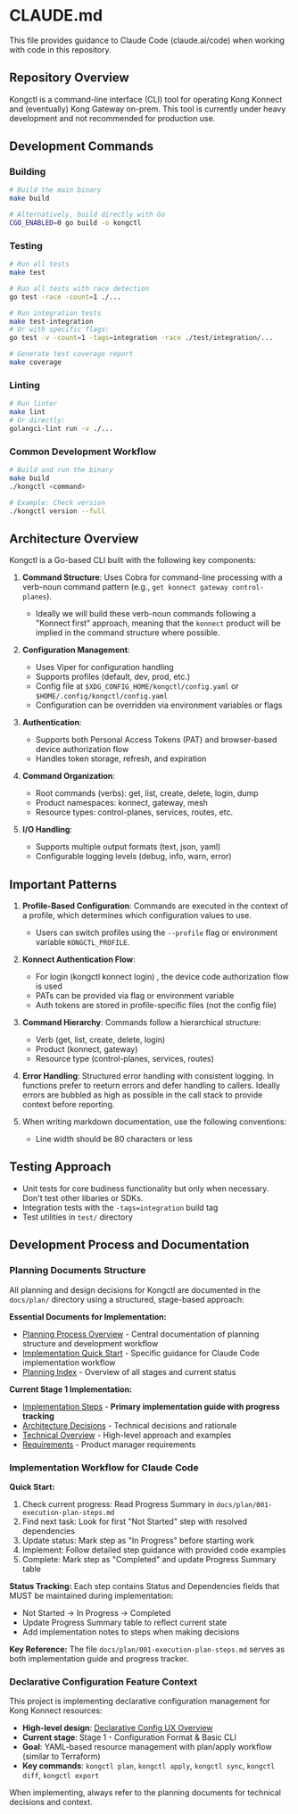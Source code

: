 # CLAUDE.md

This file provides guidance to Claude Code (claude.ai/code) when working with code in this repository.

## Repository Overview

Kongctl is a command-line interface (CLI) tool for operating Kong Konnect and (eventually) Kong Gateway on-prem. 
This tool is currently under heavy development and not recommended for production use.

## Development Commands

### Building

```sh
# Build the main binary
make build

# Alternatively, build directly with Go
CGO_ENABLED=0 go build -o kongctl
```

### Testing

```sh
# Run all tests
make test

# Run all tests with race detection
go test -race -count=1 ./...

# Run integration tests
make test-integration
# Or with specific flags:
go test -v -count=1 -tags=integration -race ./test/integration/...

# Generate test coverage report
make coverage
```

### Linting

```sh
# Run linter
make lint
# Or directly:
golangci-lint run -v ./...
```

### Common Development Workflow

```sh
# Build and run the binary
make build
./kongctl <command>

# Example: Check version
./kongctl version --full
```

## Architecture Overview

Kongctl is a Go-based CLI built with the following key components:

1. **Command Structure**: Uses Cobra for command-line processing with a verb-noun command pattern (e.g., `get konnect gateway control-planes`).
    - Ideally we will build these verb-noun commands following a "Konnect first" approach, meaning that the `konnect` product will be implied in the command structure where possible.

2. **Configuration Management**:
   - Uses Viper for configuration handling
   - Supports profiles (default, dev, prod, etc.)
   - Config file at `$XDG_CONFIG_HOME/kongctl/config.yaml` or `$HOME/.config/kongctl/config.yaml`
   - Configuration can be overridden via environment variables or flags

3. **Authentication**:
   - Supports both Personal Access Tokens (PAT) and browser-based device authorization flow
   - Handles token storage, refresh, and expiration

4. **Command Organization**:
   - Root commands (verbs): get, list, create, delete, login, dump
   - Product namespaces: konnect, gateway, mesh
   - Resource types: control-planes, services, routes, etc.

5. **I/O Handling**:
   - Supports multiple output formats (text, json, yaml)
   - Configurable logging levels (debug, info, warn, error)

## Important Patterns

1. **Profile-Based Configuration**: Commands are executed in the context of a profile, which determines which configuration values to use.
   - Users can switch profiles using the `--profile` flag or environment variable `KONGCTL_PROFILE`.

2. **Konnect Authentication Flow**:
   - For login (kongctl konnect login) , the device code authorization flow is used
   - PATs can be provided via flag or environment variable
   - Auth tokens are stored in profile-specific files (not the config file)

3. **Command Hierarchy**: Commands follow a hierarchical structure:
   - Verb (get, list, create, delete, login)
   - Product (konnect, gateway)
   - Resource type (control-planes, services, routes)

4. **Error Handling**: Structured error handling with consistent logging. In functions prefer to reeturn errors and defer 
     handling to callers. Ideally errors are bubbled as high as possible in the call stack to provide context before reporting.

5. When writing markdown documentation, use the following conventions:
    - Line width should be 80 characters or less 

## Testing Approach

- Unit tests for core budiness functionality but only when necessary. Don't test other libaries or SDKs. 
- Integration tests with the `-tags=integration` build tag
- Test utilities in `test/` directory

## Development Process and Documentation 

### Planning Documents Structure

All planning and design decisions for Kongctl are documented in the `docs/plan/` directory using a structured, stage-based approach:

**Essential Documents for Implementation:**
- [Planning Process Overview](docs/plan/process.md) - Central documentation of planning structure and development workflow
- [Implementation Quick Start](docs/plan/claude-code-guide.md) - Specific guidance for Claude Code implementation workflow
- [Planning Index](docs/plan/index.md) - Overview of all stages and current status

**Current Stage 1 Implementation:**
- [Implementation Steps](docs/plan/001-execution-plan-steps.md) - **Primary implementation guide with progress tracking**
- [Architecture Decisions](docs/plan/001-execution-plan-adrs.md) - Technical decisions and rationale
- [Technical Overview](docs/plan/001-execution-plan-overview.md) - High-level approach and examples
- [Requirements](docs/plan/001-dec-cfg-cfg-format-basic-cli.md) - Product manager requirements

### Implementation Workflow for Claude Code

**Quick Start:**
1. Check current progress: Read Progress Summary in `docs/plan/001-execution-plan-steps.md`
2. Find next task: Look for first "Not Started" step with resolved dependencies
3. Update status: Mark step as "In Progress" before starting work
4. Implement: Follow detailed step guidance with provided code examples
5. Complete: Mark step as "Completed" and update Progress Summary table

**Status Tracking:** Each step contains Status and Dependencies fields that MUST be maintained during implementation:
- Not Started → In Progress → Completed
- Update Progress Summary table to reflect current state
- Add implementation notes to steps when making decisions

**Key Reference:** The file `docs/plan/001-execution-plan-steps.md` serves as both implementation guide and progress tracker.

### Declarative Configuration Feature Context

This project is implementing declarative configuration management for Kong Konnect resources:
- **High-level design**: [Declarative Config UX Overview](docs/declarative-config-ux.md)
- **Current stage**: Stage 1 - Configuration Format & Basic CLI
- **Goal**: YAML-based resource management with plan/apply workflow (similar to Terraform)
- **Key commands**: `kongctl plan`, `kongctl apply`, `kongctl sync`, `kongctl diff`, `kongctl export`

When implementing, always refer to the planning documents for technical decisions and context.
